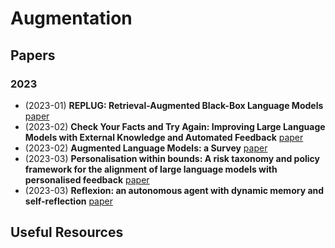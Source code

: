# Augmentation

## Papers

### 2023

- (2023-01) **REPLUG: Retrieval-Augmented Black-Box Language Models** [paper](https://arxiv.org/abs/2301.12652)
- (2023-02) **Check Your Facts and Try Again: Improving Large Language Models with External Knowledge and Automated Feedback** [paper](https://arxiv.org/abs/2302.12813)
- (2023-02) **Augmented Language Models: a Survey** [paper](https://arxiv.org/abs/2302.07842)
- (2023-03) **Personalisation within bounds: A risk taxonomy and policy framework for the alignment of large language models with personalised feedback** [paper](https://arxiv.org/abs/2303.05453)
- (2023-03) **Reflexion: an autonomous agent with dynamic memory and self-reflection** [paper](https://arxiv.org/abs/2303.11366)

## Useful Resources
